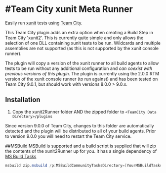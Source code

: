 #Team City xunit Meta Runner
===========================

Easily run [xunit](https://github.com/xunit/xunit) tests using [Team City](http://www.jetbrains.com/teamcity/).

This Team City plugin adds an extra option when creating a Build Step in Team City 'xunit2'. This is currently quite simple and only allows the selection of one DLL containing xunit tests to be run. Wildcards and multiple assemblies are not supported (as this is not supported by the xunit console runner).

The plugin will copy a version of the xunit runner to all build agents to allow tests to be run without any additional configuration and *can coexist with previous versions of this plugin*.
The plugin is currently using the 2.0.0 RTM version of the xunit console runner (to run against) and has been tested on Team City 9.0.1, but should work with versions 8.0.0 > 9.0.x.

## Installation

1. Copy the xunit2Runner folder AND the zipped folder to `<TeamCity Data Directory>/plugins`

Since version 9.0.0 of Team City, changes to this folder are automatically detected and the plugin will be distributed to all of your build agents. Prior to version 9.0.0 you will need to restart the Team City service.

##MSBuild
MSBuild is supported and a build script is supplied that will zip the contents of the xunit2Runner up for you. It has a single dependency of [MS Build Tasks](https://github.com/loresoft/msbuildtasks)

```Powershell
msbuild zip.msbuild /p:MSBuildCommunityTasksDirectory=[YourMSBuildTasksDirectory]
```

